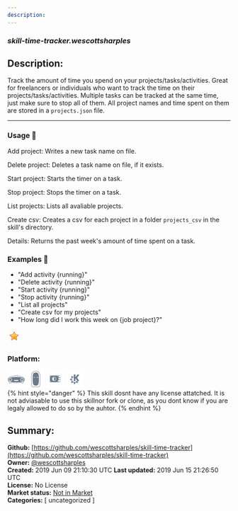 ```yaml
---
description: 
---
```


### _skill-time-tracker.wescottsharples_  
## Description:  
Track the amount of time you spend on your projects/tasks/activities. Great for freelancers or individuals who want to track the time on their projects/tasks/activities. Multiple tasks can be tracked at the same time, just make sure to stop all of them. All project names and time spent on them are stored in a `projects.json` file.

---

### Usage :pencil:

Add project: Writes a new task name on file.

Delete project: Deletes a task name on file, if it exists.

Start project: Starts the timer on a task.

Stop project: Stops the timer on a task.

List projects: Lists all avaliable projects.

Create csv: Creates a csv for each project in a folder `projects_csv` in the skill's directory.

Details: Returns the past week's amount of time spent on a task.

### Examples :microphone:

- "Add activity {running}"
- "Delete activity {running}"
- "Start activity {running}"
- "Stop activity {running}"
- "List all projects"
- "Create csv for my projects"
- "How long did I work this week on {job project}?"  
  
![](../.gitbook/assets/star.png)  
  
### Platform:  
 ![Mark I](../.gitbook/assets/mark-1-icon.png)  ![Mark II](../.gitbook/assets/mark-2-icon.png)  ![Picroft](../.gitbook/assets/picroft-icon.png)  ![plasmoid](../.gitbook/assets/kde.png)   
{% hint style="danger" %}
This skill dosnt have any license attatched. It is not adviasable to use this skillnor fork or clone, as you dont know if you are legaly allowed to do so by the auhtor.
{% endhint %}
  
## Summary:  
**Github:** [https://github.com/wescottsharples/skill-time-tracker](https://github.com/wescottsharples/skill-time-tracker)  
**Owner:** [@wescottsharples](https://github.com/wescottsharples)  
**Created:** 2019 Jun 09 21:10:30 UTC  **Last updated:** 2019 Jun 15 21:26:50 UTC  
**License:** No License  
**Market status:** [Not in Market](https://market.mycroft.ai/skill/)  
**Categories:** [ uncategorized ]   

